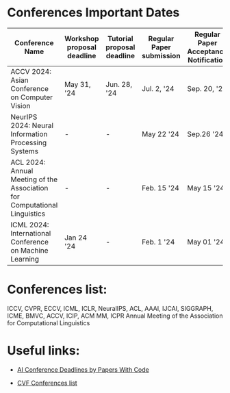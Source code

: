 # Conferences Important Dates

| Conference Name | Workshop proposal deadline | Tutorial proposal deadline | Regular Paper submission | Regular Paper Acceptance Notification | Dates | Ranking | Link |
|----------|----------|----------|----------|----------|----------|----------|----------|
| ACCV 2024: Asian Conference on Computer Vision | May 31, '24 | Jun. 28, '24 | Jul. 2, '24 | Sep. 20, '24 | Dec. 8-12 | B | [Link](https://accv2024.org/) |
| NeurIPS 2024: Neural Information Processing Systems | - | - | May 22 '24 | Sep.26 '24 | Dec. 9-15 | A* | [Link](https://nips.cc/Conferences/2024) |
| ACL 2024: Annual Meeting of the Association for Computational Linguistics | - | - | Feb. 15 '24 | May 15 '24 | Aug. 11-16 | A* | [Link](https://2024.aclweb.org/) |
| ICML 2024: International Conference on Machine Learning | Jan 24 '24 | - | Feb. 1 '24 | May 01 '24 | Jul. 21-27 | A* | [Link](https://icml.cc/)https://icml.cc/ |

# Conferences list:

ICCV, CVPR, ECCV, ICML, ICLR, NeuralIPS, ACL, AAAI, IJCAI, SIGGRAPH, ICME, BMVC, ACCV, ICIP, ACM MM, ICPR
Annual Meeting of the Association for Computational Linguistics

# Useful links:

- [AI Conference Deadlines by Papers With Code](https://aideadlin.es/?sub=ML,CV,CG,NLP,RO,SP,DM,AP,KR,HCI)

- [CVF Conferences list](https://www.thecvf.com/?page_id=100)
